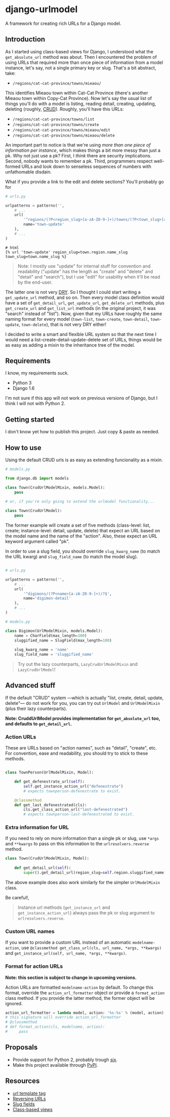 # django-urlmodel

A framework for creating rich URLs for a Django model.

## Introduction

As I started using class-based views for Django, I understood what the `get_absolute_url` method was about. Then I encountered the problem of using URLs that required more than once piece of information from a model instance, let's say, not a single primary key or slug. That's a bit abstract, take:

- `/regions/cat-cat-province/towns/mieaou/`

This identifies Mieaou town within Cat-Cat Province (there's another Mieaou town within Copy-Cat Province). Now let's say the usual list of things you'll do with a model is listing, reading detail, creating, updating, deleting (roughly, [CRUD](http://en.wikipedia.org/wiki/Create,_read,_update_and_delete)). Roughly, you'll have this URLs:

- `/regions/cat-cat-province/towns/list`
- `/regions/cat-cat-province/towns/create`
- `/regions/cat-cat-province/towns/mieaou/edit`
- `/regions/cat-cat-province/towns/mieaou/delete`

An important part to notice is that we're using *more than one piece of information per instance*, which makes things a bit more messy than just a pk. Why not just use a pk? First, I *think* there are security implications. Second, nobody wants to remember a pk. Third, programmers respect well-formed URLs and look down to senseless sequences of numbers with unfathomable disdain.

What if you provide a link to the edit and delete sections? You'll probably go for

```Python
# urls.py

urlpatterns = patterns('',
    # ...
    url(
        '^regions/(?P<region_slug>[a-zA-Z0-9-]+)/towns/(?P<town_slug>[a-zA-Z0-9-]+)/edit/?$',
        name='town-update'
    ),
    # ...
)
```

```Django
# html
{% url 'town-update' region_slug=town.region.name_slug town_slug=town.name_slug %}
```

> Note: I mostly use "update" for internal stuff for convention and readability ("update" has the length as "create" and "delete" and "detail" and "search"), but I use "edit" for usability when it'll be read by the end-user.

The latter one is not very [DRY](https://docs.djangoproject.com/en/dev/misc/design-philosophies/#don-t-repeat-yourself-dry). So I thought I could start writing a `get_update_url` method, and so on. Then every model class definition would have a set of `get_detail_url`, `get_update_url`, `get_delete_url` methods, plus `get_create_url` and `get_list_url` methods (in the original project, it was "search" instead of "list"). Now, given that my URLs have roughly the same naming format for every model (`town-list`, `town-create`, `town-detail`, `town-update`, `town-delete`), that is not very DRY either!

I decided to write a smart and flexible URL system so that the next time I would need a list-create-detail-update-delete set of URLs, things would be as easy as adding a mixin to the inheritance tree of the model.

## Requirements

I know, my requirements suck.

- Python 3
- Django 1.6

I'm not sure if this app will not work on previous versions of Django, but I think I will not with Python 2.

## Getting started

I don't know yet how to publish this project. Just copy & paste as needed.

## How to use

Using the default CRUD urls is as easy as extending funcionality as a mixin.

```Python
# models.py

from django.db import models

class Town(CrudUrlModelMixin, models.Model):
    pass
    
# or, if you're only going to extend the urlmodel functionality...

class Town(CrudUrlModel):
    pass
```

The former example will create a set of five methods (class-level: list, create; instance-level: detail, update, delete) that expect an URL based on the model name and the name of the "action". Also, these expect an URL keyword argument called "pk".

In order to use a slug field, you should override `slug_kwarg_name` (to match the URL kwarg) and `slug_field_name` (to match the model slug).

```Python

# urls.py

urlpatterns = patterns('',
    # ...
    url(
        '^digimons/(?P<name>[a-zA-Z0-9-]+)/?$',
        name='digimon-detail'
    ),
    # ...
)

# models.py

class Digimon(UrlModelMixin, models.Model):
    name = CharField(max_length=100)
    sluggified_name = SlugField(max_length=100)
    
    slug_kwarg_name = 'name'
    slug_field_name = 'sluggified_name'

```

> Try out the lazy counterparts, `LazyCrudUrlModelMixin` and `LazyCrudUrlModel`!

## Advanced stuff

If the default "CRUD" system —which is actually "list, create, detail, update, delete"— do not work for you, you can try out `UrlModel` and `UrlModelMixin` (plus their lazy counterparts).

**Note: CruddUrlModel provides implementation for `get_absolute_url` too, and defaults to `get_detail_url`.**

### Action URLs

These are URLs based on "action names", such as "detail", "create", etc. For convention, ease and readability, you should try to stick to these methods.

```Python

class TownPerson(UrlModelMixin, Model):

    def get_defenestrate_url(self):
        self.get_instance_action_url("defenestrate")
        # expects townperson-defenestrate to exist.

    @classmethod
    def get_last_defenestrated(cls):
        cls.get_class_action_url("last-defenestrated")
        # expects townperson-last-defenestrated to exist.
```

### Extra information for URL

If you need to rely on more information than a single pk or slug, use `*args` and `**kwargs` to pass on this information to the `urlresolvers.reverse` method.

```Python
class Town(CrudUrlModelMixin, Model):
    
    def get_detail_url(self):
        super().get_detail_url(region_slug=self.region.sluggified_name)
```

The above example does also work similarly for the simpler `UrlModelMixin` class.

Be careful!,

> Instance url methods (`get_instance_url` and `get_instance_action_url`) always pass the pk or slug argument to `urlresolvers.reverse`.

### Custom URL names

If you want to provide a custom URL instead of an automatic `modelname-action`, use `@classmethod get_class_url(cls, url_name, *args, **kwargs)` and `get_instance_url(self, url_name, *args, **kwargs)`.

### Format for action URLs

**Note: this section is subject to change in upcoming versions.**

Action URLs are formatted `modelname-action` by default. To change this format, override the `action_url_formatter` object or provide a `format_action` class method. If you provide the latter method, the former object will be ignored.

```Python
action_url_formatter = lambda model, action: '%s-%s' % (model, action)
# this signature will override action_url_formatter
# @classmethod
# def format_action(cls, modelname, action):
#     pass
```

## Proposals

- Provide support for Python 2, probably trough [six](https://pypi.python.org/pypi/six/1.7.3).
- Make this project available through [PyPI](https://pypi.python.org/pypi).

## Resources

- [url template tag](https://docs.djangoproject.com/en/dev/ref/templates/builtins/#url)
- [Reversing URLs](https://docs.djangoproject.com/en/dev/ref/urlresolvers/#reverse)
- [Slug fields](https://docs.djangoproject.com/en/dev/ref/models/fields/#slugfield)
- [Class-based views](https://docs.djangoproject.com/en/dev/topics/class-based-views/)
